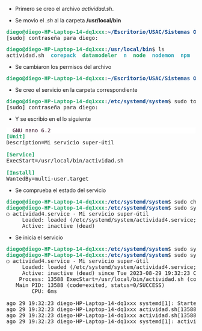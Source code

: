 - Primero se creo el archivo *actividad.sh*.

- Se movio el *.sh* al la carpeta **/usr/local/bin**
<pre><font color="#26A269"><b>diego@diego-HP-Laptop-14-dq1xxx</b></font>:<font color="#12488B"><b>~/Escritorio/USAC/Sistemas Operativos 1/so1_actividades_202003892/actividad4</b></font>$ sudo cp actividad.sh /usr/local/bin
[sudo] contraseña para diego: 
</pre>

<pre><font color="#26A269"><b>diego@diego-HP-Laptop-14-dq1xxx</b></font>:<font color="#12488B"><b>/usr/local/bin</b></font>$ ls
actividad.sh  <font color="#2AA1B3"><b>corepack</b></font>  <font color="#26A269"><b>datamodeler</b></font>  <font color="#2AA1B3"><b>n</b></font>  <font color="#26A269"><b>node</b></font>  <font color="#2AA1B3"><b>nodemon</b></font>  <font color="#2AA1B3"><b>npm</b></font>  <font color="#2AA1B3"><b>npx</b></font>
</pre>

- Se cambiaron los permisos del archivo
<pre><font color="#26A269"><b>diego@diego-HP-Laptop-14-dq1xxx</b></font>:<font color="#12488B"><b>~/Escritorio/USAC/Sistemas Operativos 1/so1_actividades_202003892/actividad4</b></font>$ sudo chmod +x /usr/local/bin/actividad.sh
</pre>

- Se creo el servicio en la carpeta correspondiente

<pre><font color="#26A269"><b>diego@diego-HP-Laptop-14-dq1xxx</b></font>:<font color="#12488B"><b>/etc/systemd/system</b></font>$ sudo touch actividad4.service
[sudo] contraseña para diego: 
</pre>

- Y se escribio en el lo siguiente
<pre><span style="background-color:#FFFFFF"><font color="#300A24">  GNU nano 6.2                                                  actividad4.service *                                                          </font></span>
<font color="#26A269"><b>[Unit]</b></font>
Description=Mi servicio super-útil

<font color="#26A269"><b>[Service]</b></font>
ExecStart=/usr/local/bin/actividad.sh

<font color="#26A269"><b>[Install]</b></font>
WantedBy=multi-user.target
</pre>

- Se comprueba el estado del servicio
<pre><font color="#26A269"><b>diego@diego-HP-Laptop-14-dq1xxx</b></font>:<font color="#12488B"><b>/etc/systemd/system</b></font>$ sudo chmod 640 actividad4.service
<font color="#26A269"><b>diego@diego-HP-Laptop-14-dq1xxx</b></font>:<font color="#12488B"><b>/etc/systemd/system</b></font>$ sudo systemctl status actividad4
○ actividad4.service - Mi servicio super-útil
     Loaded: loaded (/etc/systemd/system/actividad4.service; disabled; vendor preset: enabled)
     Active: inactive (dead)
</pre>

- Se inicia el servicio

<pre><font color="#26A269"><b>diego@diego-HP-Laptop-14-dq1xxx</b></font>:<font color="#12488B"><b>/etc/systemd/system</b></font>$ sudo systemctl start actividad4.service
<font color="#26A269"><b>diego@diego-HP-Laptop-14-dq1xxx</b></font>:<font color="#12488B"><b>/etc/systemd/system</b></font>$ sudo systemctl status actividad4.service
○ actividad4.service - Mi servicio super-útil
     Loaded: loaded (/etc/systemd/system/actividad4.service; enabled; vendor preset: enabled)
     Active: inactive (dead) since Tue 2023-08-29 19:32:23 CST; 2s ago
    Process: 13588 ExecStart=/usr/local/bin/actividad.sh (code=exited, status=0/SUCCESS)
   Main PID: 13588 (code=exited, status=0/SUCCESS)
        CPU: 6ms

ago 29 19:32:23 diego-HP-Laptop-14-dq1xxx systemd[1]: Started Mi servicio super-útil.
ago 29 19:32:23 diego-HP-Laptop-14-dq1xxx actividad.sh[13588]: Bienvenido a mi servicio
ago 29 19:32:23 diego-HP-Laptop-14-dq1xxx actividad.sh[13588]: mi-servicio: 2023-08-29 19:32:23
ago 29 19:32:23 diego-HP-Laptop-14-dq1xxx systemd[1]: actividad4.service: Deactivated successfully.
</pre>
